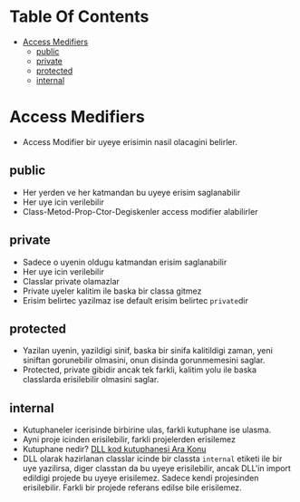 # Table Of Contents

- [Access Medifiers](#access-medifiers)
  - [public](#public)
  - [private](#private)
  - [protected](#protected)
  - [internal](#internal)

# Access Medifiers

- Access Modifier bir uyeye erisimin nasil olacagini belirler.

## public

- Her yerden ve her katmandan bu uyeye erisim saglanabilir
- Her uye icin verilebilir
- Class-Metod-Prop-Ctor-Degiskenler access modifier alabilirler

## private

- Sadece o uyenin oldugu katmandan erisim saglanabilir
- Her uye icin verilebilir
- Classlar private olamazlar
- Private uyeler kalitim ile baska bir classa gitmez
- Erisim belirtec yazilmaz ise default erisim belirtec `private`dir

## protected

- Yazilan uyenin, yazildigi sinif, baska bir sinifa kalitildigi zaman, yeni siniftan gorunebilir olmasini, onun disinda gorunmemesini saglar.
- Protected, private gibidir ancak tek farkli, kalitim yolu ile baska classlarda erisilebilir olmasini saglar.

## internal

- Kutuphaneler icerisinde birbirine ulas, farkli kutuphane ise ulasma.
- Ayni proje icinden erisilebilir, farkli projelerden erisilemez
- Kutuphane nedir? [DLL kod kutuphanesi Ara Konu](/2-BOLUM/DLL-010-1/README.md)
- DLL olarak hazirlanan classlar icinde bir classta `internal` etiketi ile bir uye yazilirsa, diger classtan da bu uyeye erisilebilir, ancak DLL'in import edildigi projede bu uyeye erisilemez. Sadece kendi projesinden erisilebilir. Farkli bir projede referans edilse bile erisilemez.
